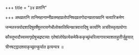 +++
title = "३४ व्रतानि"

+++
अथव्रतानि तानिमहानाम्नीव्रतमहाव्रतोपनिषदव्रतगोदानव्रताख्यानि चत्वारिक्रमेण

जन्मतस्त्रयोदशादिषुवर्षेषूत्तरायणेचौलोक्ततिथिनक्षत्रवारादिषु कार्याणि अत्रविस्तृतप्रयोगाः

कौस्तुभादौस्वस्वगृह्येषुचद्रष्टव्याः एतेषांलोपेप्रत्येकमेकैककृच्छ्रंचरित्वागायत्र्याशताहुतीर्जुहुयात्

त्रीन‌षट्‌द्वादशवाकृच्छ्रान्कुर्यात इत्यन्यत्र ॥

